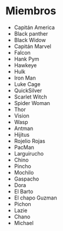 # Miembros

* Capitán America
* Black panther
* Black Widow
* Capitán Marvel
* Falcon
* Hank Pym
* Hawkeye
* Hulk
* Iron Man
* Luke Cage
* QuickSilver
* Scarlet Witch
* Spider Woman
* Thor
* Vision
* Wasp
* Antman
* Hijitus
* Rojelio Rojas
* PacMan
* Larguirucho
* Chino
* Pincho
* Mochilo
* Gaspacho
* Dora
* El Barto
* El chapo Guzman
* Pichon
* Lazie
* Chano
* Michael
